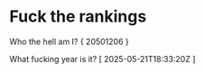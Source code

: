 # Fuck the rankings

Who the hell am I?
{ 20501206 }

What fucking year is it?
[ 2025-05-21T18:33:20Z ]
